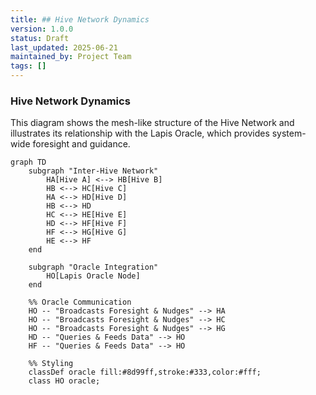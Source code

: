 ```yaml
---
title: ## Hive Network Dynamics
version: 1.0.0
status: Draft
last_updated: 2025-06-21
maintained_by: Project Team
tags: []
---
```


### Hive Network Dynamics

This diagram shows the mesh-like structure of the Hive Network and illustrates its relationship with the Lapis Oracle, which provides system-wide foresight and guidance.

```mermaid
graph TD
    subgraph "Inter-Hive Network"
        HA[Hive A] <--> HB[Hive B]
        HB <--> HC[Hive C]
        HA <--> HD[Hive D]
        HB <--> HD
        HC <--> HE[Hive E]
        HD <--> HF[Hive F]
        HF <--> HG[Hive G]
        HE <--> HF
    end

    subgraph "Oracle Integration"
        HO[Lapis Oracle Node]
    end

    %% Oracle Communication
    HO -- "Broadcasts Foresight & Nudges" --> HA
    HO -- "Broadcasts Foresight & Nudges" --> HC
    HO -- "Broadcasts Foresight & Nudges" --> HG
    HD -- "Queries & Feeds Data" --> HO
    HF -- "Queries & Feeds Data" --> HO

    %% Styling
    classDef oracle fill:#8d99ff,stroke:#333,color:#fff;
    class HO oracle;
```
